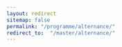 ```yaml
---
layout: redirect
sitemap: false
permalink: "/programme/alternance/"
redirect_to:  "/master/alternance/"
---
```

